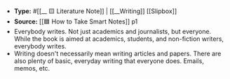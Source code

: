 - **Type:** #[[__ 🟨 Literature Note]] | [[__Writing]] [[Slipbox]]
- **Source:** [[🟦 How to Take Smart Notes]] p1
- Everybody writes. Not just academics and journalists, but everyone. While the book is aimed at academics, students, and non-fiction writers, everybody writes.
- Writing doesn't necessarily mean writing articles and papers. There are also plenty of basic, everyday writing that everyone does. Emails, memos, etc.
